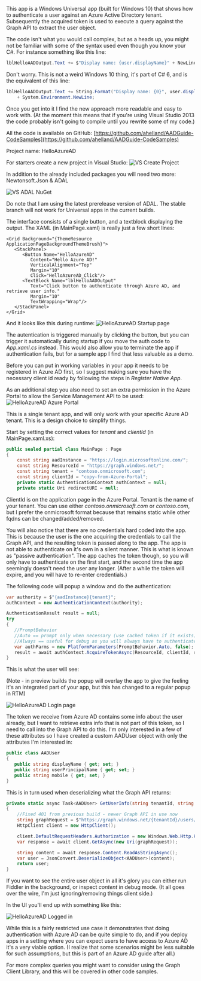 ﻿<properties
	pageTitle="HelloAzureAD"
	description="How to build a Windows Universal app authenticating a client through Azure AD."
	slug="helloazuread"
    order="500"
	keywords="Azure AD, AAD, Integration, Identity, Web App, AAD App Registration"
/>

This app is a Windows Universal app (built for Windows 10) that shows how to authenticate a user against an Azure Active Directory tenant. Subsequently the acquired token is used to execute a query against the Graph API to extract the user object. 

The code isn't what you would call complex, but as a heads up, you might not be familiar with some of the syntax used even though you know your C#.
For instance something like this line: 
```cs
lblHelloAADOutput.Text += $"Display name: {user.displayName}" + NewLine;
```

Don't worry. This is not a weird Windows 10 thing, it's part of C# 6, and is the equivalent of this line:
```cs
lblHelloAADOutput.Text += String.Format("Display name: {0}", user.displayName) 
    + System.Environment.NewLine;
```

Once you get into it I find the new approach more readable and easy to work with. (At the moment this means that if you're using Visual Studio 2013 the code probably isn't going to compile until you rewrite some of my code.)

All the code is available on GitHub:
[https://github.com/ahelland/AADGuide-CodeSamples](https://github.com/ahelland/AADGuide-CodeSamples)

Project name: HelloAzureAD

For starters create a new project in Visual Studio:
![VS Create Project](_assets/HelloAzureAD_01.PNG)

In addition to the already included packages you will need two more: Newtonsoft.Json &amp; ADAL

![VS ADAL NuGet](_assets/HelloAzureAD_02.PNG)

Do note that I am using the latest prerelease version of ADAL. The stable branch will not work for Universal apps in the current builds.

The interface consists of a single button, and a textblock displaying the output. The XAML (in MainPage.xaml) is really just a few short lines:
```xaml
<Grid Background="{ThemeResource ApplicationPageBackgroundThemeBrush}">
   <StackPanel>
      <Button Name="HelloAzureAD" 
         Content="Hello Azure AD!" 
         VerticalAlignment="Top" 
         Margin="10" 
         Click="HelloAzureAD_Click"/>
      <TextBlock Name="lblHelloAADOutput" 
         Text="Click button to authenticate through Azure AD, and retrieve user info." 
         Margin="10" 
         TextWrapping="Wrap"/>
   </StackPanel>
</Grid>
```
And it looks like this during runtime:
![HelloAzureAD Startup page](_assets/HelloAzureAD_03.PNG)

The autentication is triggered manually by clicking the button, but you can trigger it automatically during startup if you move the auth code to _App.xaml.cs_ instead. This would also allow you to terminate the app if authentication fails, but for a sample app I find that less valuable as a demo.

Before you can put in working variables in your app it needs to be registered in Azure AD first, so I suggest making sure you have the necessary client id ready by following the steps in _Register Native App_.

As an additional step you also need to set an extra permission in the Azure Portal to allow the Service Management API to be used:
![HelloAzureAD Azure Portal](_assets/HelloAzureAD_04.PNG)

This is a single tenant app, and will only work with your specific Azure AD tenant. This is a design choice to simplify things.

Start by setting the correct values for _tenant_ and _clientId_ (in MainPage.xaml.xs):
```cs
public sealed partial class MainPage : Page
{
    const string aadInstance = "https://login.microsoftonline.com/";
    const string ResourceId = "https://graph.windows.net/";
    const string tenant = "contoso.onmicrosoft.com";
    const string clientId = "copy-from-Azure-Portal";
    private static AuthenticationContext authContext = null;
    private static Uri redirectURI = null;
```

ClientId is on the application page in the Azure Portal. Tenant is the name of your tenant. You can use either _contoso.onmicrosoft.com_ or _contoso.com_, but I prefer the onmicrosoft format because that remains static while other fqdns can be changed/added/removed.

You will also notice that there are no credentials hard coded into the app. This is because the user is the one acquiring the credentials to call the Graph API, and the resulting token is passed along to the app. The app is not able to authenticate on it's own in a silent manner. This is what is known as "passive authentication". The app caches the token though, so you will only have to authenticate on the first start, and the second time the app seemingly doesn't need the user any longer. (After a while the token will expire, and you will have to re-enter credentials.)

The following code will popup a window and do the authentication:
```cs
var authority = $"{aadInstance}{tenant}";
authContext = new AuthenticationContext(authority);

AuthenticationResult result = null;
try
{
   //PromptBehavior
   //Auto == prompt only when necessary (use cached token if it exists)
   //Always == useful for debug as you will always have to authenticate
   var authParms = new PlatformParameters(PromptBehavior.Auto, false);
   result = await authContext.AcquireTokenAsync(ResourceId, clientId, redirectURI, authParms);
}
```

This is what the user will see: 

(Note - in preview builds the popup will overlay the app to give the feeling it's an integrated part of your app, but this has changed to a regular popup in RTM)

![HelloAzureAD Login page](_assets/HelloAzureAD_05.PNG)

The token we receive from Azure AD contains some info about the user already, but I want to retrieve extra info that is not part of this token, so I need to call into the Graph API to do this.
I'm only interested in a few of these attributes so I have created a custom AADUser object with only the attributes I'm interested in:
```cs
public class AADUser
{
   public string displayName { get; set; }
   public string userPrincipalName { get; set; }
   public string mobile { get; set; }
}
```

This is in turn used when deserializing what the Graph API returns:
```cs
private static async Task<AADUser> GetUserInfo(string tenantId, string userId, string token)
{
    //Fixed 401 from previous build - newer Graph API in use now
    string graphRequest = $"https://graph.windows.net/{tenantId}/users/{userId}?api-version=1.6";
    HttpClient client = new HttpClient();

    client.DefaultRequestHeaders.Authorization = new Windows.Web.Http.Headers.HttpCredentialsHeaderValue("Bearer", token);
    var response = await client.GetAsync(new Uri(graphRequest));

    string content = await response.Content.ReadAsStringAsync();
    var user = JsonConvert.DeserializeObject<AADUser>(content);
    return user;
}
```

If you want to see the entire user object in all it's glory you can either run Fiddler in the background, or inspect _content_ in debug mode. (It all goes over the wire, I'm just ignoring/removing things client side.)

In the UI you'll end up with something like this:

![HelloAzureAD Logged in](_assets/HelloAzureAD_06.PNG)

While this is a fairly restricted use case it demonstrates that doing authentication with Azure AD can be quite simple to do, and if you deploy apps in a setting where you can expect users to have access to Azure AD it's a very viable option. (I realize that some scenarios might be less suitable for such assumptions, but this is part of an Azure AD guide after all.) 

For more complex queries you might want to consider using the Graph Client Library, and this will be covered in other code samples.